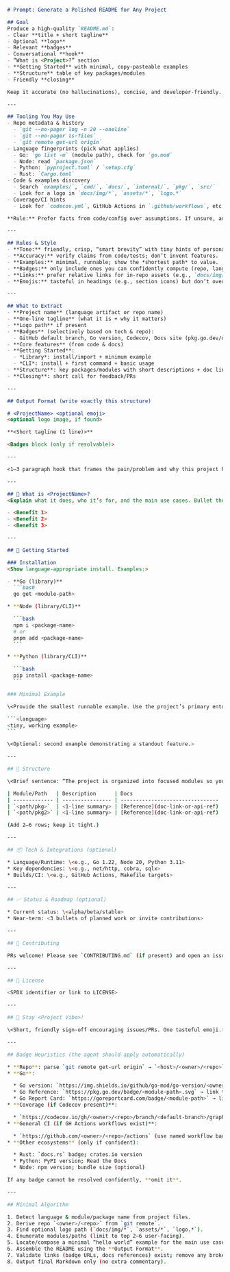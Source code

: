 ````markdown
# Prompt: Generate a Polished README for Any Project

## Goal
Produce a high-quality `README.md`:
- Clear **title + short tagline**
- Optional **logo**
- Relevant **badges**
- Conversational **hook**
- “What is <Project>?” section
- **Getting Started** with minimal, copy-pasteable examples
- **Structure** table of key packages/modules
- Friendly **closing**

Keep it accurate (no hallucinations), concise, and developer-friendly.

---

## Tooling You May Use
- Repo metadata & history
  - `git --no-pager log -n 20 --oneline`
  - `git --no-pager ls-files`
  - `git remote get-url origin`
- Language fingerprints (pick what applies)
  - Go: `go list -m` (module path), check for `go.mod`
  - Node: read `package.json`
  - Python: `pyproject.toml` / `setup.cfg`
  - Rust: `Cargo.toml`
- Code & examples discovery
  - Search `examples/`, `cmd/`, `docs/`, `internal/`, `pkg/`, `src/`
  - Look for a logo in `docs/img/*`, `assets/*`, `logo.*`
- Coverage/CI hints
  - Look for `codecov.yml`, GitHub Actions in `.github/workflows`, etc.

**Rule:** Prefer facts from code/config over assumptions. If unsure, add a small “(optional)” note or omit.

---

## Rules & Style
- **Tone:** friendly, crisp, “smart brevity” with tiny hints of personality.
- **Accuracy:** verify claims from code/tests; don’t invent features.
- **Examples:** minimal, runnable; show the *shortest path* to value.
- **Badges:** only include ones you can confidently compute (repo, language, docs).
- **Links:** prefer relative links for in-repo assets (e.g., `docs/img/logo.png`).
- **Emojis:** tasteful in headings (e.g., section icons) but don’t overdo it.

---

## What to Extract
- **Project name** (language artifact or repo name)
- **One-line tagline** (what it is + why it matters)
- **Logo path** if present
- **Badges** (selectively based on tech & repo):
  - GitHub default branch, Go version, Codecov, Docs site (pkg.go.dev/docs.rs/PyPI/npm), Go Report Card, CI status
- **Core features** (from code & docs)
- **Getting Started**:
  - *Library*: install/import + minimum example
  - *CLI*: install + first command + basic usage
- **Structure**: key packages/modules with short descriptions + doc links
- **Closing**: short call for feedback/PRs

---

## Output Format (write exactly this structure)

# <ProjectName> <optional emoji>
<optional logo image, if found>

**<Short tagline (1 line)>**

<Badges block (only if resolvable)>

---

<1–3 paragraph hook that frames the pain/problem and why this project helps. Keep it human.>

---

## 🧠 What is <ProjectName>?
<Explain what it does, who it’s for, and the main use cases. Bullet the top 3–5 benefits.>

- <Benefit 1>
- <Benefit 2>
- <Benefit 3>

---

## 🚀 Getting Started

### Installation
<Show language-appropriate install. Examples:>

- **Go (library)**
  ```bash
  go get <module-path>

* **Node (library/CLI)**

  ```bash
  npm i <package-name>
  # or
  pnpm add <package-name>
  ```

* **Python (library/CLI)**

  ```bash
  pip install <package-name>
  ```

### Minimal Example

\<Provide the smallest runnable example. Use the project’s primary entry points.>

```<language>
<tiny, working example>
```

\<Optional: second example demonstrating a standout feature.>

---

## 🧱 Structure

\<Brief sentence: “The project is organized into focused modules so you can depend only on what you need.”>

| Module/Path   | Description      | Docs                             |
| ------------- | ---------------- | -------------------------------- |
| `<path/pkg>`  | <1-line summary> | [Reference](doc-link-or-api-ref) |
| `<path/pkg2>` | <1-line summary> | [Reference](doc-link-or-api-ref) |

(Add 2–6 rows; keep it tight.)

---

## 📦 Tech & Integrations (optional)

* Language/Runtime: \<e.g., Go 1.22, Node 20, Python 3.11>
* Key dependencies: \<e.g., net/http, cobra, sqlx>
* Builds/CI: \<e.g., GitHub Actions, Makefile targets>

---

## ✅ Status & Roadmap (optional)

* Current status: \<alpha/beta/stable>
* Near-term: <3 bullets of planned work or invite contributions>

---

## 🤝 Contributing

PRs welcome! Please see `CONTRIBUTING.md` (if present) and open an issue for discussion.

---

## 📄 License

<SPDX identifier or link to LICENSE>

---

## 🌴 Stay <Project Vibe>!

\<Short, friendly sign-off encouraging issues/PRs. One tasteful emoji.>

---

## Badge Heuristics (the agent should apply automatically)

* **Repo**: parse `git remote get-url origin` → `<host>/<owner>/<repo>`
* **Go**:

  * Go version: `https://img.shields.io/github/go-mod/go-version/<owner>/<repo>`
  * Go Reference: `https://pkg.go.dev/badge/<module-path>.svg` → link to `https://pkg.go.dev/<module-path>`
  * Go Report Card: `https://goreportcard.com/badge/<module-path>` → link to report
* **Coverage (if Codecov present)**:

  * `https://codecov.io/gh/<owner>/<repo>/branch/<default-branch>/graph/badge.svg`
* **General CI (if GH Actions workflows exist)**:

  * `https://github.com/<owner>/<repo>/actions` (use named workflow badge if known)
* **Other ecosystems** (only if confident):

  * Rust: `docs.rs` badge; crates.io version
  * Python: PyPI version; Read the Docs
  * Node: npm version; bundle size (optional)

If any badge cannot be resolved confidently, **omit it**.

---

## Minimal Algorithm

1. Detect language & module/package name from project files.
2. Derive repo `<owner>/<repo>` from `git remote`.
3. Find optional logo path (`docs/img/*`, `assets/*`, `logo.*`).
4. Enumerate modules/paths (limit to top 2–6 user-facing).
5. Locate/compose a minimal “hello world” example for the main use case.
6. Assemble the README using the **Output Format**.
7. Validate links (badge URLs, docs references) exist; remove any broken ones.
8. Output final Markdown only (no extra commentary).
